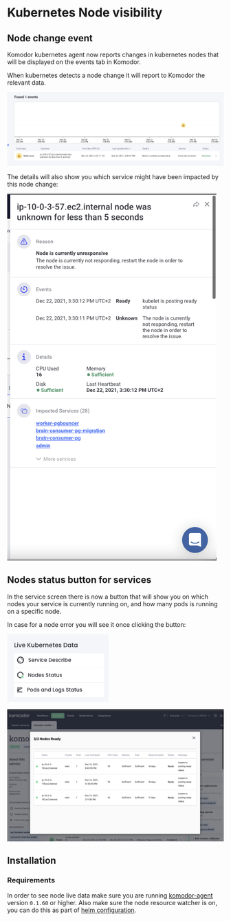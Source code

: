 # Kubernetes Node visibility
## Node change event

Komodor kubernetes agent now reports changes in kubernetes nodes that will be displayed on the events tab in Komodor.

When kubernetes detects a node change it will report to Komodor the relevant data.


![Node event](./img/node-event.png)

The details will also show you which service might have been impacted by this node change:


![Node details](./img/node-event-drawer.png)

## Nodes status button for services

In the service screen there is now a button that will show you on which nodes your service is currently running on, and how many pods is running on a specific node.

In case for a node error you will see it once clicking the button:

![Node button](./img/node-button.png)

![Node screen](./img/node-button-open.png)


## Installation

### Requirements

In order to see node live data make sure you are running [komodor-agent](https://github.com/komodorio/helm-charts/tree/master/charts/k8s-watcher) version `0.1.60` or higher. Also make sure the node resource watcher is on, you can do this as part of [helm configuration](https://github.com/komodorio/helm-charts/tree/master/charts/k8s-watcher#configuration).